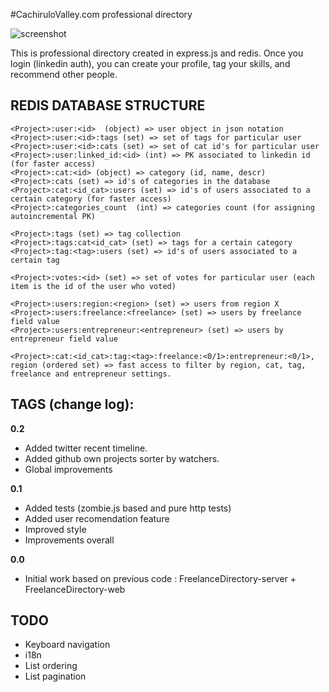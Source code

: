 
#CachiruloValley.com professional directory

![screenshot](https://github.com/iloire/CachiruloValleyDirectory/raw/master/screenshots/view01.png)

This is professional directory created in express.js and redis. Once you login (linkedin auth), you can create your profile, tag your skills, and recommend other people.

## REDIS DATABASE STRUCTURE

	<Project>:user:<id>  (object) => user object in json notation
	<Project>:user:<id>:tags (set) => set of tags for particular user
	<Project>:user:<id>:cats (set) => set of cat id's for particular user
	<Project>:user:linked_id:<id> (int) => PK associated to linkedin id (for faster access)		
	<Project>:cat:<id> (object) => category (id, name, descr)
	<Project>:cats (set) => id's of categories in the database
	<Project>:cat:<id_cat>:users (set) => id's of users associated to a certain category (for faster access)
	<Project>:categories_count  (int) => categories count (for assigning autoincremental PK)

	<Project>:tags (set) => tag collection
	<Project>:tags:cat<id_cat> (set) => tags for a certain category
	<Project>:tag:<tag>:users (set) => id's of users associated to a certain tag
	
	<Project>:votes:<id> (set) => set of votes for particular user (each item is the id of the user who voted)

	<Project>:users:region:<region> (set) => users from region X
	<Project>:users:freelance:<freelance> (set) => users by freelance field value
	<Project>:users:entrepreneur:<entrepreneur> (set) => users by entrepreneur field value	

	<Project>:cat:<id_cat>:tag:<tag>:freelance:<0/1>:entrepreneur:<0/1>, region (ordered set) => fast access to filter by region, cat, tag, freelance and entrepreneur settings.

## TAGS (change log):

**0.2**

 * Added twitter recent timeline.
 * Added github own projects sorter by watchers.
 * Global improvements

**0.1**

 * Added tests (zombie.js based and pure http tests)
 * Added user recomendation feature
 * Improved style
 * Improvements overall

**0.0**

 * Initial work based on previous code : FreelanceDirectory-server + FreelanceDirectory-web

## TODO
 
 * Keyboard navigation
 * i18n
 * List ordering
 * List pagination